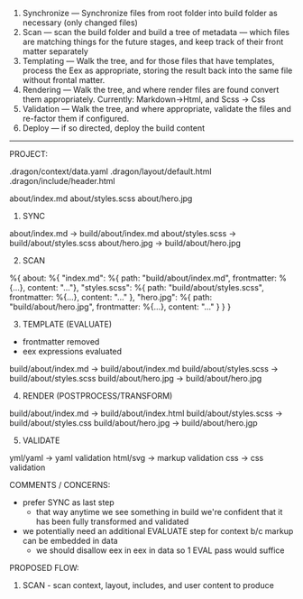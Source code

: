 1. Synchronize — Synchronize files from root folder into build folder as necessary (only changed files)
2. Scan — scan the build folder and build a tree of metadata — which files are matching things for the future
          stages, and keep track of their front matter separately
3. Templating — Walk the tree, and for those files that have templates, process the Eex as appropriate, storing
          the result back into the same file without frontal matter.
4. Rendering — Walk the tree, and where render files are found convert them appropriately.
            Currently: Markdown->Html, and Scss -> Css
5. Validation — Walk the tree, and where appropriate, validate the files and re-factor them if configured.
6. Deploy — if so directed, deploy the build content



--------------------------------------------------
PROJECT:

.dragon/context/data.yaml
.dragon/layout/default.html
.dragon/include/header.html

about/index.md
about/styles.scss
about/hero.jpg

1. SYNC

about/index.md    -> build/about/index.md
about/styles.scss -> build/about/styles.scss
about/hero.jpg    -> build/about/hero.jpg

2. SCAN

%{
  about: %{
    "index.md": %{ path: "build/about/index.md", frontmatter: %{...}, content: "..."},
    "styles.scss": %{ path: "build/about/styles.scss", frontmatter: %{...}, content: "..." },
    "hero.jpg": %{ path: "build/about/hero.jpg", frontmatter: %{...}, content: "..." }
  }
}

3. TEMPLATE (EVALUATE)

- frontmatter removed
- eex expressions evaluated

build/about/index.md      -> build/about/index.md
build/about/styles.scss   -> build/about/styles.scss
build/about/hero.jpg      -> build/about/hero.jpg

4. RENDER (POSTPROCESS/TRANSFORM)

build/about/index.md      -> build/about/index.html
build/about/styles.scss   -> build/about/styles.css
build/about/hero.jpg      -> build/about/hero.jgp

5. VALIDATE

yml/yaml  -> yaml validation
html/svg  -> markup validation
css       -> css validation


COMMENTS / CONCERNS:
- prefer SYNC as last step
    - that way anytime we see something in build we're confident that it has been fully transformed and validated
- we potentially need an additional EVALUATE step for context b/c markup can be embedded in data
    - we should disallow eex in eex in data so 1 EVAL pass would suffice


PROPOSED FLOW:
  1. SCAN
    - scan context, layout, includes, and user content to produce

